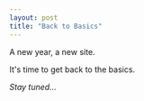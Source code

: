 ```yaml
---
layout: post
title: "Back to Basics"
---
```


A new year, a new site.

It's time to get back to the basics.

*Stay tuned...*

